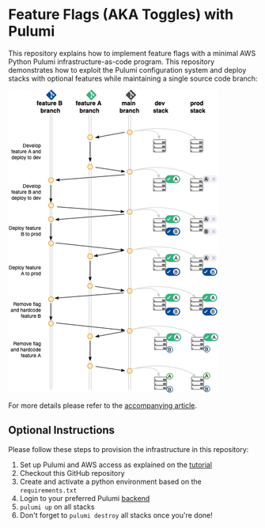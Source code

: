 # Feature Flags (AKA Toggles) with Pulumi

This repository explains how to implement feature flags with a minimal AWS Python Pulumi infrastructure-as-code program. This repository demonstrates how to exploit the Pulumi configuration system and deploy stacks with optional features while maintaining a single source code branch:

![Feature flags infrastructure-as-code](feature_flags.drawio.png)

For more details please refer to the [accompanying article](https://medium.com/@soumaya-mauthoor/feature-flags-with-pulumi-df578fc9ea43).

## Optional Instructions

Please follow these steps to provision the infrastructure in this repository:

1. Set up Pulumi and AWS access as explained on the [tutorial](https://www.pulumi.com/docs/get-started/aws/begin/)
2. Checkout this GitHub repository
3. Create and activate a python environment based on the `requirements.txt`
4. Login to your preferred Pulumi [backend](https://www.pulumi.com/docs/intro/concepts/state/)
5. `pulumi up` on all stacks
6. Don't forget to `pulumi destroy` all stacks once you're done!
